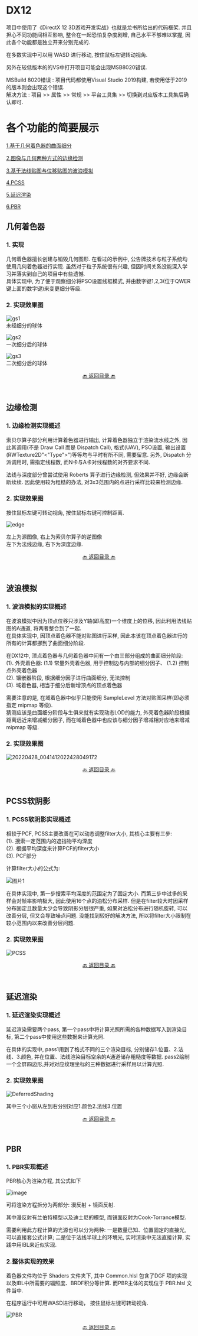 # DX12
项目中使用了《DirectX 12 3D游戏开发实战》也就是龙书所给出的代码框架.  并且担心不同功能间相互影响, 整合在一起恐怕复杂度剧增, 自己水平不够难以掌握, 因此各个功能都是独立开来分别完成的.  

在多数实现中可以用 WASD 进行移动, 按住鼠标左键转动视角.  

另外在较低版本的的VS中打开项目可能会出现MSB8020错误.  

MSBuild 8020错误 : 项目代码都使用Visual Studio 2019构建, 若使用低于2019的版本则会出现这个错误.  
解决方法 : 项目 >> 属性 >> 常规 >> 平台工具集 >> 切换到对应版本工具集后确认即可.  


# **各个功能的简要展示**  

[1.基于几何着色器的曲面细分](#几何着色器)

[2.图像与几何两种方式的边缘检测](#边缘检测)

[3.基于法线贴图与位移贴图的波浪模拟](#波浪模拟)

[4.PCSS](#PCSS软阴影)

[5.延迟渲染](#延迟渲染)

[6.PBR](#PBR)

## 几何着色器
### 1. 实现
几何着色器擅长创建与销毁几何图形. 在看过的示例中, 公告牌技术与粒子系统均使用几何着色器进行实现. 虽然对于粒子系统很有兴趣, 但因时间关系没能深入学习并落实到自己的项目中有些遗憾.  
具体实现中, 为了便于观察细分将PSO设置线框模式, 并由数字键1,2,3(位于QWER键上面的数字键)来变更细分等级.  
    
### 2. 实现效果图  
  
![gs1](https://user-images.githubusercontent.com/79561572/165715665-791bcd18-e1c5-424a-b10a-10f0f0053b53.png)  
未经细分的球体  
  
![gs2](https://user-images.githubusercontent.com/79561572/165715825-b734d206-dc9d-4880-91e2-22c881afce37.png)  
一次细分后的球体  
  
  
![gs3](https://user-images.githubusercontent.com/79561572/165715878-67e51b01-c0fd-435c-8e09-a8b293f407f4.png)  
二次细分后的球体  

  
<p align="center"><a href="#DX12">🔙 返回目录 🔙</a></p><br>  
      
      
## 边缘检测
### 1. 边缘检测实现概述  
索贝尔算子部分利用计算着色器进行输出, 计算着色器独立于渲染流水线之外, 因此其调用(不是 Draw Call 而是 Dispatch Call), 格式(UAV), PSO设置, 输出设置(RWTexture2D"<"Type">")等等均与平时有所不同, 需要留意. 另外, Dispatch 分派调用时, 需指定线程数, 而N卡与A卡对线程数的对齐要求不同.  
  
法线与深度部分曾尝试使用 Roberts 算子进行边缘检测, 但效果并不好, 边缘会断断续续. 因此使用较为粗糙的办法, 对3x3范围内的点进行采样比较来检测边缘.  
  

### 2. 实现效果图
按住鼠标左键可转动视角, 按住鼠标右键可控制距离.

![edge](https://user-images.githubusercontent.com/79561572/165698802-85d70bd0-c269-4e1d-955f-b76e12d5bd1f.png)

左上为源图像, 右上为索贝尔算子的逆图像  
左下为法线边缘, 右下为深度边缘.  
  
<p align="center"><a href="#DX12">🔙 返回目录 🔙</a></p><br>


## 波浪模拟
### 1. 波浪模拟的实现概述

在波浪模拟中因为顶点位移只涉及Y轴(即高度)一个维度上的位移, 因此利用法线贴图的A通道, 将两者整合到了一起.  
在具体实现中, 因顶点着色器不能对贴图进行采样, 因此本该在顶点着色器进行的所有的计算都挪到了曲面细分阶段.  

在DX12中, 顶点着色器与几何着色器中间有一个由三部分组成的曲面细分阶段:  
(1). 外壳着色器: (1.1) 常量外壳着色器, 用于控制边与内部的细分因子、 (1.2) 控制点外壳着色器  
(2). 镶嵌器阶段, 根据细分因子进行曲面细分, 无法控制  
(3). 域着色器, 相当于细分后新增顶点的顶点着色器  

需要注意的是, 在域着色器中似乎只能使用 SampleLevel 方法对贴图采样(即必须指定 mipmap 等级).  
猜测应该是曲面细分阶段与生俱来就有实现动态LOD的能力, 外壳着色器阶段根据距离远近来增减细分因子, 而在域着色器中也应该与细分因子增减相对应地来增减 mipmap 等级. 

### 2. 实现效果图
![20220428_0041412022428049172](https://user-images.githubusercontent.com/79561572/165559384-b4bf9208-228c-40bc-a63a-929168338259.gif)  



<p align="center"><a href="#DX12">🔙 返回目录 🔙</a></p><br>


## PCSS软阴影
### 1. PCSS软阴影实现概述

相较于PCF, PCSS主要改善在可以动态调整filter大小, 其核心主要有三步:  
  (1). 搜索一定范围内的遮挡物平均深度  
  (2). 根据平均深度来计算PCF的filter大小  
  (3). PCF部分  

计算filter大小的公式为:

![图片1](https://user-images.githubusercontent.com/79561572/165554169-2dc04a7f-801d-40be-86e0-d8a0bc70fab9.png)

在具体实现中, 第一步搜索平均深度的范围定为了固定大小. 而第三步中过多的采样会对帧率影响极大, 因此使用16个点的泊松分布采样. 但是在filter较大时因采样分布固定且数量太少会导致阴影分层很严重, 如果对泊松分布进行随机旋转, 可以改善分层, 但又会导致噪点问题. 没能找到较好的解决方法, 所以将filter大小限制在较小范围内以来改善分层问题.

### 2. 实现效果图
![PCSS](https://user-images.githubusercontent.com/79561572/165555067-bd7a68e6-a944-48ca-ba73-3d84d9ed82fb.png)  


<p align="center"><a href="#DX12">🔙 返回目录 🔙</a></p><br>


## 延迟渲染
### 1. 延迟渲染实现概述
延迟渲染需要两个pass, 第一个pass中将计算光照所需的各种数据写入到渲染目标, 第二个pass中使用这些数据来计算光照. 

在具体的实现中, pass1用到了格式不同的三个渲染目标, 分别储存1.位置、2.法线、3.颜色, 并在位置、法线渲染目标空余的A通道储存粗糙度等数据. pass2绘制一个全屏四边形,并对对应纹理坐标的三种数据进行采样用以计算光照.

### 2. 实现效果图
![DeferredShading](https://user-images.githubusercontent.com/79561572/165546247-317c510a-6139-4cf5-85b0-f3046661f03e.png)


其中三个小窗从左到右分别对应1.颜色2.法线3.位置  



<p align="center"><a href="#DX12">🔙 返回目录 🔙</a></p><br>

## PBR
### 1. PBR实现概述

PBR核心为渲染方程, 其公式如下

![image](https://user-images.githubusercontent.com/79561572/165524163-7156a9b3-f7db-426b-9975-5d1999d4ea94.png)

可将渲染方程拆分为两部分: 漫反射 + 镜面反射.

其中漫反射有兰伯特模型以及迪士尼的模型, 而镜面反射为Cook-Torrance模型.

需要利用此方程计算的光源也可以分为两种: 一是数量已知、位置固定的直接光, 可以直接套公式计算; 二是位于法线半球上的环境光, 实时渲染中无法直接计算, 实践中用IBL来近似实现.


### 2.整体实现的效果

着色器文件均位于 Shaders 文件夹下, 其中 Common.hlsl 包含了DGF 项的实现以及IBL中所需要的辐照度、BRDF积分等计算. 而PBR主体的实现位于 PBR.hlsl 文件当中.

在程序运行中可用WASD进行移动， 按住鼠标左键可转动视角.

![PBR](https://user-images.githubusercontent.com/79561572/165525515-40f28063-5ff5-4b9e-976c-191f62695aec.png)  






<p align="center"><a href="#DX12">🔙 返回目录 🔙</a></p><br>
